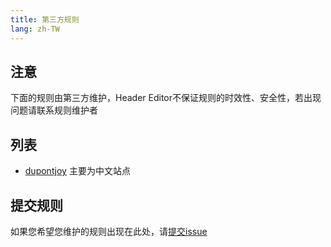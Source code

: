 ```yaml
---
title: 第三方规则
lang: zh-TW
---
```


## 注意

下面的规则由第三方维护，Header Editor不保证规则的时效性、安全性，若出现问题请联系规则维护者


## 列表

* [dupontjoy](https://github.com/dupontjoy/customization/tree/master/Rules/HeaderEditor) 主要为中文站点

## 提交规则

如果您希望您维护的规则出现在此处，请[提交issue](https://github.com/FirefoxBar/HeaderEditor/issues/new)
